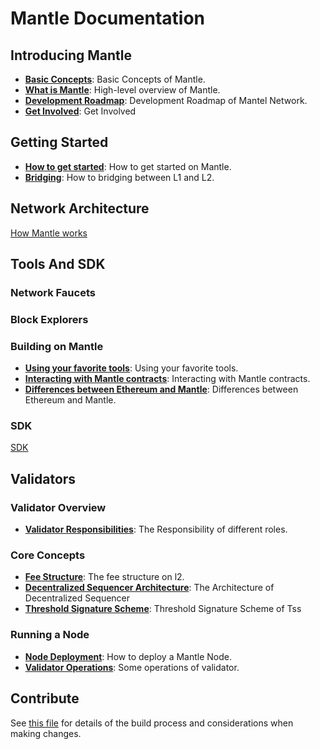 <!--
layout: home
title: Mantle Documentation
description: 
sections:
  - title:Introducing Mantle
    desc: Learn more about Mantle Network
    url: /introduction/index.html
    icon:
  - title: Getting Started
    desc: Provide integration guidelines for specific topics.
    url: /guides/index.html
    icon: 
  - title: Network Architecture
    desc: Learn more about Mantle protocol.
    url: ./protocol/index.html
    icon: 
  - title: Tools and SDK
    desc: Start building on Mantle.
    url: ./developers/index.html
    icon: 
  - title: Validators
    desc: Learn more about Mantle Validators
    url: ./protocol/index.html
    
footer:
  newsletter: false
aside: false
-->

# Mantle Documentation

## Introducing Mantle

- **[Basic Concepts](./introduction/basic-concepts/index.md)**: Basic Concepts of Mantle.
- **[What is Mantle](./introduction/what-is-mantle/index.md)**: High-level overview of Mantle.
- **[Development Roadmap](./introduction/development-roadmap/index.md)**: Development Roadmap of Mantel Network.
- **[Get Involved](./introduction/get-involved/index.md)**: Get Involved

## Getting Started

- **[How to get started](./guides/get-start/index.md)**: How to get started on Mantle.
- **[Bridging](./guides/bridging/index.md)**: How to bridging between L1 and L2.

## Network Architecture

[How Mantle works](https://github.com/bitnetworkio/documents/blob/main/architecture/)

## Tools And SDK

### Network Faucets

### Block Explorers

### Building on Mantle

- **[Using your favorite tools](https://github.com/bitnetworkio/documents/blob/main/developer/building/using-your-favorite-tools)**: Using your favorite tools.
- **[Interacting with Mantle contracts](https://github.com/bitnetworkio/documents/blob/main/developer/building/interacting-with-bitnetwork-contracts)**: Interacting with Mantle contracts.
- **[Differences between Ethereum and Mantle](https://github.com/bitnetworkio/documents/blob/main/developer/building/differences-between-ethereum-and-bitnetwork)**: Differences between Ethereum and Mantle.


### SDK

[SDK](https://github.com/bitnetworkio/documents/blob/main/developer/sdk)

## Validators

### Validator Overview

- **[Validator Responsibilities](./protocol/validator)**: The Responsibility of different roles.

### Core Concepts

- **[Fee Structure](./protocol/concepts/fee.md)**: The fee structure on l2.
- **[Decentralized Sequencer Architecture](./protocol/concepts/decentralized_sequencer.md)**: The Architecture of Decentralized Sequencer 
- **[Threshold Signature Scheme](./protocol/concepts/threshold_signature.md)**: Threshold Signature Scheme of Tss

### Running a Node

- **[Node Deployment](./protocol/run_node/deploy_node.md)**: How to deploy a Mantle Node.
- **[Validator Operations](./protocol/run_node/validator_operation.md)**: Some operations of validator.


## Contribute

See [this file](https://github.com/bitnetworkio/documents/blob/main/DOCS_README.md) for details of the build process and considerations when making changes.
